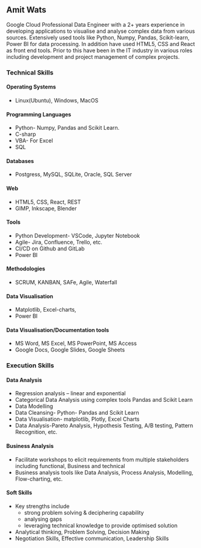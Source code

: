 ## Amit Wats

Google Cloud Professional Data Engineer with a 2+ years experience in developing applications to visualise and analyse complex data from various sources. Extensively used tools like Python, Numpy, Pandas, Scikit-learn, Power BI for data processing. In addition have used HTML5, CSS and React as front end tools. 
Prior to this have been in the IT industry in various roles including development and project management of complex projects.

### Technical Skills

#### Operating Systems
* Linux(Ubuntu), Windows, MacOS

#### Programming Languages
* Python- Numpy, Pandas and Scikit Learn.
* C-sharp
* VBA- For Excel
* SQL

#### Databases
* Postgress, MySQL, SQLite, Oracle, SQL Server 

#### Web
* HTML5, CSS, React, REST
* GIMP, Inkscape, Blender

#### Tools
* Python Development- VSCode, Jupyter Notebook
* Agile- Jira, Confluence, Trello, etc.
* CI/CD on Github and GitLab
* Power BI

#### Methodologies
* SCRUM, KANBAN, SAFe, Agile, Waterfall

#### Data Visualisation
* Matplotlib, Excel-charts, 
* Power BI

#### Data Visualisation/Documentation tools
* MS Word, MS Excel, MS PowerPoint, MS Access
* Google Docs, Google Slides, Google Sheets


### Execution Skills

#### Data Analysis
* Regression analysis – linear and exponential
* Categorical Data Analysis using complex tools Pandas and Scikit Learn
* Data Modelling
* Data Cleansing- Python- Pandas and Scikit Learn
* Data Visualisation-  matplotlib, Plotly, Excel Charts
* Data Analysis-Pareto Analysis, Hypothesis Testing, A/B testing, Pattern Recognition, etc.

#### Business Analysis
* Facilitate workshops to elicit requirements from multiple stakeholders including functional, Business and technical
* Business analysis tools like Data Analysis, Process Analysis, Modelling, Flow-charting, etc.

#### Soft Skills
* Key strengths include 
  * strong problem solving & deciphering capability
  * analysing gaps 
  * leveraging technical knowledge to provide optimised solution
* Analytical thinking, Problem Solving, Decision Making
* Negotiation Skills, Effective communication, Leadership Skills

